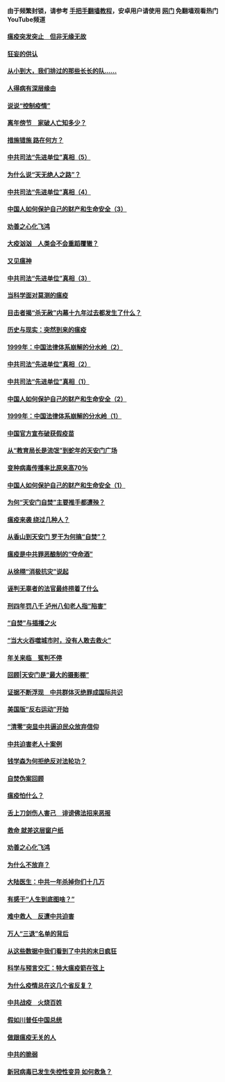 #### 由于频繁封锁，请参考 [手把手翻墙教程](https://github.com/gfw-breaker/guides/wiki/)，安卓用户请使用 [网门](https://github.com/gfw-breaker/nogfw/blob/master/dl.md?t=02251300) 免翻墙观看热门YouTube频道 

#### [瘟疫突发突止　但非无缘无故](../pages/19/421281.md?t=02251300) 

#### [狂妄的供认](../pages/19/421199.md?t=02251300) 

#### [从小到大，我们排过的那些长长的队……](../pages/19/421243.md?t=02251300) 

#### [人得病有深层缘由](../pages/19/420864.md?t=02251300) 

#### [说说“控制疫情”](../pages/19/420831.md?t=02251300) 

#### [离年傍节　家破人亡知多少？](../pages/19/420563.md?t=02251300) 

#### [措施错施  路在何方？](../pages/19/420076.md?t=02251300) 

#### [中共司法“先进单位”真相（5）](../pages/19/419453.md?t=02251300) 

#### [为什么说“天无绝人之路”？](../pages/19/419618.md?t=02251300) 

#### [中共司法“先进单位”真相（4）](../pages/19/419452.md?t=02251300) 

#### [中国人如何保护自己的财产和生命安全（3）](../pages/19/419405.md?t=02251300) 

#### [劝善之心化飞鸿](../pages/19/418758.md?t=02251300) 

#### [大疫汹汹　人类会不会重蹈覆辙？](../pages/19/419691.md?t=02251300) 

#### [又见瘟神](../pages/19/419225.md?t=02251300) 

#### [中共司法“先进单位”真相（3）](../pages/19/419451.md?t=02251300) 

#### [当科学面对莫测的瘟疫](../pages/19/419625.md?t=02251300) 

#### [目击者揭“杀无赦”内幕十九年过去都发生了什么？](../pages/19/419617.md?t=02251300) 

#### [历史与现实：突然到来的瘟疫](../pages/19/419619.md?t=02251300) 

#### [1999年：中国法律体系崩解的分水岭（2）](../pages/19/419455.md?t=02251300) 

#### [中共司法“先进单位”真相（2）](../pages/19/419450.md?t=02251300) 

#### [中共司法“先进单位”真相（1）](../pages/19/419449.md?t=02251300) 

#### [中国人如何保护自己的财产和生命安全（2）](../pages/19/419404.md?t=02251300) 

#### [1999年：中国法律体系崩解的分水岭（1）](../pages/19/419454.md?t=02251300) 

#### [中国官方宣布破获假疫苗](../pages/19/419504.md?t=02251300) 

#### [从“教育局长是流氓”到蛇年的天安门广场](../pages/19/419470.md?t=02251300) 

#### [变种病毒传播率比原来高70％](../pages/19/419456.md?t=02251300) 

#### [中国人如何保护自己的财产和生命安全（1）](../pages/19/419403.md?t=02251300) 

#### [为何“天安门自焚”主要推手都遭殃？](../pages/19/419348.md?t=02251300) 

#### [瘟疫来袭 绕过几种人？](../pages/19/419349.md?t=02251300) 

#### [从香山到天安门 罗干为何搞“自焚”？](../pages/19/419270.md?t=02251300) 

#### [瘟疫是中共罪恶酿制的“夺命酒”](../pages/19/419223.md?t=02251300) 

#### [从徐栩“消极抗灾”说起](../pages/19/419224.md?t=02251300) 

#### [诬判无辜者的法官最终捞着了什么](../pages/19/419268.md?t=02251300) 

#### [刑四年罚八千 泸州八旬老人指“陷害”](../pages/19/419232.md?t=02251300) 

#### [“自焚”与插播之火](../pages/19/419226.md?t=02251300) 

#### [“当大火吞噬城市时，没有人敢去救火”](../pages/19/419077.md?t=02251300) 

#### [年关来临　冤判不停](../pages/19/419093.md?t=02251300) 

#### [回顾|天安门是“最大的摄影棚”](../pages/19/380866.md?t=02251300) 

#### [证据不断浮现　中共群体灭绝罪成国际共识](../pages/19/419031.md?t=02251300) 

#### [美国版“反右运动”开始](../pages/19/419030.md?t=02251300) 

#### [“清零”突显中共逼迫民众放弃信仰](../pages/19/418995.md?t=02251300) 

#### [中共迫害老人十案例](../pages/19/418831.md?t=02251300) 

#### [钱学森为何拒绝反对法轮功？](../pages/19/418905.md?t=02251300) 

#### [自焚伪案回顾](../pages/19/418799.md?t=02251300) 

#### [瘟疫怕什么？](../pages/19/418800.md?t=02251300) 

#### [舌上刀剑伤人害己　诽谤佛法招来恶报](../pages/19/418731.md?t=02251300) 

#### [救命 就差这层窗户纸](../pages/19/418706.md?t=02251300) 

#### [劝善之心化飞鸿](../pages/19/416766.md?t=02251300) 

#### [为什么不放弃？](../pages/19/418691.md?t=02251300) 

#### [大陆医生：中共一年杀掉你们十几万](../pages/19/418670.md?t=02251300) 

#### [有感于“人生到底图啥？”](../pages/19/418624.md?t=02251300) 

#### [难中救人　反遭中共迫害](../pages/19/418414.md?t=02251300) 

#### [万人“三退”名单的背后](../pages/19/418505.md?t=02251300) 

#### [从这些数据中我们看到了中共的末日疯狂](../pages/19/418420.md?t=02251300) 

#### [科学与预言交汇：特大瘟疫箭在弦上](../pages/19/418266.md?t=02251300) 

#### [为什么疫情总在这几个省反复？](../pages/19/418219.md?t=02251300) 

#### [中共战疫　火烧百姓](../pages/19/418220.md?t=02251300) 

#### [假如川普任中国总统](../pages/19/418174.md?t=02251300) 

#### [做跟瘟疫无关的人](../pages/19/418171.md?t=02251300) 

#### [中共的脆弱](../pages/19/418196.md?t=02251300) 

#### [新冠病毒已发生失控性变异 如何救急？](../pages/19/418032.md?t=02251300) 

